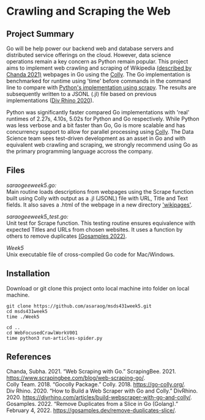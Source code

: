 # Crawling and Scraping the Web

## Project Summary

Go will be help power our backend web and database servers and distributed service offerings on the cloud. However, data science operations remain a key concern as Python remain popular. This project aims to implement web crawling and scraping of Wikipedia [(described by Chanda 2021)](https://www.scrapingbee.com/blog/web-scraping-go/#building-a-basic-scraper) webpages in Go using the [Colly](https://go-colly.org/). The Go implementation is benchmarked for runtime using 'time' before commands in the command line to compare with [Python's implementation using scrapy](./WebFocusedCrawlWorkV001). The results are subsequently written to a JSONL (.jl) file based on previous implementations ([Div Rhino 2020](https://divrhino.com/articles/build-webscraper-with-go-and-colly/)).

Python was significantly faster compared Go implementations with 'real' runtimes of 2.27s, 4.10s, 5.02s for Python and Go respectively. While Python was less verbose and a bit faster than Go, Go is more scalable and has concurrency support to allow for parallel processing using [Colly](https://go-colly.org/docs/examples/parallel/). The Data Science team sees test-driven development as an asset in Go and with equivalent web  crawling and scraping, we strongly recommend using Go as the primary programming language accross the company.

## Files

*saraogeeweek5.go:* \
Main routine loads descriptions from webpages using the Scrape function built using Colly with output as a .jl (JSONL) file with URL, Title and Text fields. It also saves a .html of the webpage in a new directory ['wikipages'](./wikipages).

*saraogeeweek5_test.go:* \
Unit test for Scrape function. This testing routine ensures equivalence with expected Titles and URLs from chosen websites. It uses a function by others to remove duplicates [(Gosamples 2022)](https://gosamples.dev/remove-duplicates-slice/).

*Week5* \
Unix executable file of cross-compiled Go code for Mac/Windows. 

## Installation

Download or git clone this project onto local machine into folder on local machine.

```
git clone https://github.com/asaraog/msds431week5.git
cd msds431week5
time ./Week5

cd ..
cd WebFocusedCrawlWorkV001
time python3 run-articles-spider.py
```
## References
Chanda, Subha. 2021. “Web Scraping with Go.” ScrapingBee. 2021. https://www.scrapingbee.com/blog/web-scraping-go/. \
Colly Team. 2018. “Gocolly Package.” Colly. 2018. https://go-colly.org/. \
Div Rhino. 2020. “How to Build a Web Scraper with Go and Colly.” DivRhino. 2020. https://divrhino.com/articles/build-webscraper-with-go-and-colly/. \
Gosamples. 2022. “Remove Duplicates from a Slice in Go (Golang).” February 4, 2022. https://gosamples.dev/remove-duplicates-slice/.

